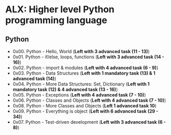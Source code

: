 # ALX: Higher level Python programming language
## Python
- 0x00. Python - Hello, World (**Left with 3 advanced task (11 - 13)**)
- 0x01. Python - if/else, loops, functions (**Left with 3 advanced task (14 - 16)**)
- 0x02. Python - import & modules (**Left with 4 advanced task (6 - 9)**)
- 0x03. Python - Data Structures (**Left with 1 mandatory task (13) & 1 advanced task (14)**)
- 0x04. Python - More Data Structures: Set, Dictionary (**Left with 1 mandatory task (12) & 4 advanced task (13 - 16)**)
- 0x05. Python - Exceptions (**Left with 4 advanced task (7 - 10)**)
- 0x06. Python - Classes and Objects (**Left with 4 advanced task (7 - 10)**)
- 0x08. Python - More Classes and Objects (**Left 1 advanced task 10**)
- 0x09. Python - Everything is object (**Left with 6 advanced task (29 - 34)**)
- 0x07. Python - Test-driven development (**Left with 3 advanced task (6 - 8)**)

